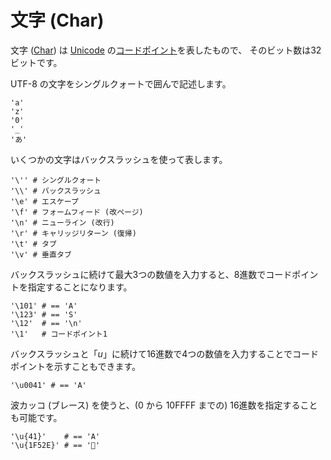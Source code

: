 # 文字 (Char)

文字 ([Char](http://crystal-lang.org/api/Char.html)) は [Unicode](http://en.wikipedia.org/wiki/Unicode) の[コードポイント](http://en.wikipedia.org/wiki/Code_point)を表したもので、
そのビット数は32ビットです。

UTF-8 の文字をシングルクォートで囲んで記述します。

```crystal
'a'
'z'
'0'
'_'
'あ'
```

いくつかの文字はバックスラッシュを使って表します。

```crystal
'\'' # シングルクォート
'\\' # バックスラッシュ
'\e' # エスケープ
'\f' # フォームフィード (改ページ)
'\n' # ニューライン (改行)
'\r' # キャリッジリターン (復帰)
'\t' # タブ
'\v' # 垂直タブ
```

バックスラッシュに続けて最大3つの数値を入力すると、8進数でコードポイントを指定することになります。

```crystal
'\101' # == 'A'
'\123' # == 'S'
'\12'  # == '\n'
'\1'   # コードポイント1
```

バックスラッシュと「*u*」に続けて16進数で4つの数値を入力することでコードポイントを示すこともできます。

```crystal
'\u0041' # == 'A'
```

波カッコ (ブレース) を使うと、(0 から 10FFFF までの) 16進数を指定することも可能です。

```crystal
'\u{41}'    # == 'A'
'\u{1F52E}' # == '🔮'
```
